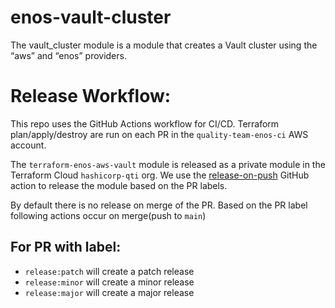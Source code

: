 # enos-vault-cluster
The vault_cluster module is a module that creates a Vault cluster using the “aws” and “enos” providers.

# Release Workflow:
This repo uses the GitHub Actions workflow for CI/CD. Terraform plan/apply/destroy are run on each PR in
the `quality-team-enos-ci` AWS account.

The `terraform-enos-aws-vault` module is released as a private module in the Terraform Cloud `hashicorp-qti` org.
We use the [release-on-push](https://github.com/marketplace/actions/tag-release-on-push-action?version=v0.18.0) GitHub action to
release the module based on the PR labels.

By default there is no release on merge of the PR.  Based on the PR label following  actions occur on merge(push to `main`)
## For PR with label:
  * `release:patch` will create a patch release
  * `release:minor` will create a minor release
  * `release:major` will create a major release
